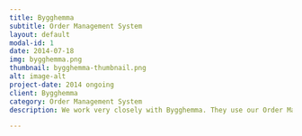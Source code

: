 ```yaml
---
title: Bygghemma
subtitle: Order Management System
layout: default
modal-id: 1
date: 2014-07-18
img: bygghemma.png
thumbnail: bygghemma-thumbnail.png
alt: image-alt
project-date: 2014 ongoing
client: Bygghemma
category: Order Management System
description: We work very closely with Bygghemma. They use our Order Management System for all their orders and we also partner with them on other projects.

---
```

